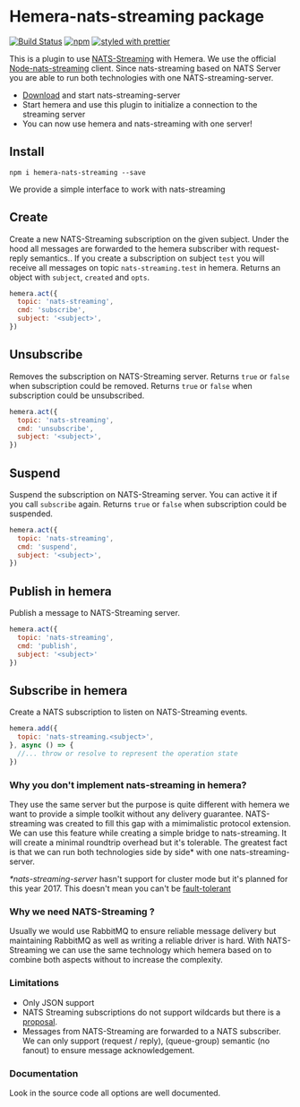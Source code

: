 # Hemera-nats-streaming package
[![Build Status](https://travis-ci.org/hemerajs/hemera-nats-streaming.svg?branch=master)](https://travis-ci.org/hemerajs/hemera-nats-streaming)
[![npm](https://img.shields.io/npm/v/hemera-nats-streaming.svg?maxAge=3600)](https://www.npmjs.com/package/hemera-nats-streaming)
[![styled with prettier](https://img.shields.io/badge/styled_with-prettier-ff69b4.svg)](#badge)

This is a plugin to use [NATS-Streaming](http://nats.io/) with Hemera.
We use the official [Node-nats-streaming](https://github.com/nats-io/node-nats-streaming) client.
Since nats-streaming based on NATS Server you are able to run both technologies with one NATS-streaming-server.

- [Download](http://nats.io/download/nats-io/nats-streaming-server/) and start nats-streaming-server
- Start hemera and use this plugin to initialize a connection to the streaming server
- You can now use hemera and nats-streaming with one server!

## Install

```
npm i hemera-nats-streaming --save
```

We provide a simple interface to work with nats-streaming

## Create
Create a new NATS-Streaming subscription on the given subject. Under the hood all messages are forwarded to the hemera subscriber with request-reply semantics.. If you create a subscription on subject `test` you will receive all messages on topic `nats-streaming.test` in hemera. Returns an object with `subject`, `created` and `opts`.
```js
hemera.act({
  topic: 'nats-streaming',
  cmd: 'subscribe',
  subject: '<subject>',
})
```

## Unsubscribe
Removes the subscription on NATS-Streaming server. Returns `true` or `false` when subscription could be removed. Returns `true` or `false` when subscription could be unsubscribed.
```js
hemera.act({
  topic: 'nats-streaming',
  cmd: 'unsubscribe',
  subject: '<subject>',
})
```

## Suspend
Suspend the subscription on NATS-Streaming server. You can active it if you call `subscribe` again. Returns `true` or `false` when subscription could be suspended.
```js
hemera.act({
  topic: 'nats-streaming',
  cmd: 'suspend',
  subject: '<subject>',
})
```

## Publish in hemera
Publish a message to NATS-Streaming server.
```js
hemera.act({
  topic: 'nats-streaming',
  cmd: 'publish',
  subject: '<subject>'
})
```

## Subscribe in hemera
Create a NATS subscription to listen on NATS-Streaming events.

```js
hemera.add({
  topic: 'nats-streaming.<subject>',
}, async () => {
  //... throw or resolve to represent the operation state
})
```

### Why you don't implement nats-streaming in hemera?
They use the same server but the purpose is quite different with hemera we want to provide a simple toolkit without any delivery guarantee. NATS-streaming was created to fill this gap with a mimimalistic protocol extension. We can use this feature while creating a simple bridge to nats-streaming. It will create a minimal roundtrip overhead but it's tolerable. The greatest fact is that we can run both technologies side by side* with one nats-streaming-server.

_*nats-streaming-server_ hasn't support for cluster mode but it's planned for this year 2017. This doesn't mean you can't be [fault-tolerant](https://github.com/nats-io/nats-streaming-server#fault-tolerance)

### Why we need NATS-Streaming ?
Usually we would use RabbitMQ to ensure reliable message delivery but maintaining RabbitMQ as well as writing a reliable driver is hard. With NATS-Streaming we can use the same technology which hemera based on to combine both aspects without to increase the complexity.  

### Limitations
- Only JSON support
- NATS Streaming subscriptions do not support wildcards but there is a [proposal](https://github.com/nats-io/nats-streaming-server/issues/340).
- Messages from NATS-Streaming are forwarded to a NATS subscriber. We can only support (request / reply), (queue-group) semantic (no fanout) to ensure message acknowledgement.

### Documentation
Look in the source code all options are well documented.
